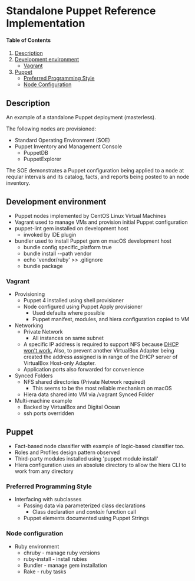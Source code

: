 # Standalone Puppet Reference Implementation

#### Table of Contents

1. [Description](#description)
1. [Development environment](#development-environment)
    * [Vagrant](#vagrant)
1. [Puppet](#puppet)
    * [Preferred Programming Style](#preferred-programming-style)
    * [Node Configuration](#node-configuration)

## Description

An example of a standalone Puppet deployment (masterless).

The following nodes are provisioned:
* Standard Operating Environment (SOE)
* Puppet Inventory and Management Console
    * PuppetDB
    * PuppetExplorer

The SOE demonstrates a Puppet configuration being applied to a node at reqular intervals and its catalog, facts, and reports being posted to an node inventory.


## Development environment

* Puppet nodes implemented by CentOS Linux Virtual Machines
* Vagrant used to manage VMs and provision initial Puppet configuration
* puppet-lint gem installed on development host
    * invoked by IDE plugin
* bundler used to install Puppet gem on macOS development host
    * bundle config specific_platform true
    * bundle install --path vendor
    * echo 'vendor/ruby' >> .gitignore
    * bundle package

### Vagrant

* Provisioning
    * Puppet 4 installed using shell provisioner
    * Node configured using Puppet Apply provisioner
        * Used defaults where possible
        * Puppet manifest, modules, and hiera configuration copied to VM
* Networking
    * Private Network
        * All instances on same subnet
    * A specific IP address is required to support NFS because [DHCP won't work.](http://stackoverflow.com/questions/39354221/how-to-set-up-a-shared-vagrant-directory-on-an-osx-vagrant-box)
Also, to prevent another VirtualBox Adapter being created the address assigned is in range of the DHCP server of VirtualBox Host-only Adapter.
    * Application ports also forwarded for convenience
* Synced Folders
    * NFS shared directories (Private Network required)
        * This seems to be the most reliable mechanism on macOS
    * Hiera data shared into VM via /vagrant Synced Folder
* Multi-machine example
    * Backed by VirtualBox and Digital Ocean
    * ssh ports overridden


## Puppet

* Fact-based node classifier with example of logic-based classifier too.
* Roles and Profiles design pattern observed
* Third-party modules installed using 'puppet module install'
* Hiera configuration uses an absolute directory to allow the hiera CLI to work from any directory

### Preferred Programming Style

* Interfacing with subclasses
    * Passing data via parameterized class declarations
        * Class declaration and *contain* function call
    * Puppet elements documented using Puppet Strings

### Node configuration

* Ruby environment
    * chruby - manage ruby versions
    * ruby-install - install rubies
    * Bundler - manage gem installation
    * Rake - ruby tasks
